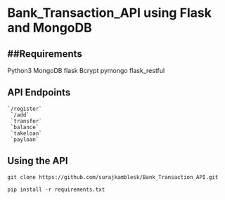 # Bank_Transaction_API using Flask and MongoDB

##Requirements
--------------
  Python3
  MongoDB
  flask
  Bcrypt
  pymongo
  flask_restful
  
## API Endpoints
    `/register`
     `/add`
     `transfer`
     `balance`
     `takeloan`
     `payloan`
     
## Using the API
  `git clone https://github.com/surajkamblesk/Bank_Transaction_API.git`
  
  `pip install -r requirements.txt `
  
  
  
